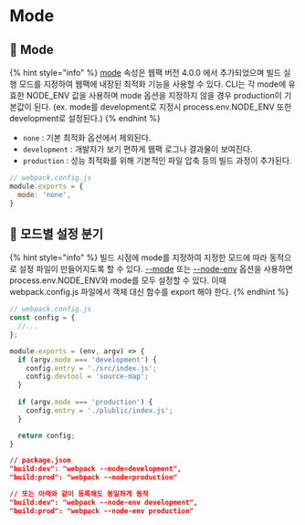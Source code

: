 # Mode

## 🐇 Mode

{% hint style="info" %}
[mode](https://webpack.kr/configuration/mode/) 속성은 웹팩 버전 4.0.0 에서 추가되었으며 빌드 실행 모드를 지정하여 웹팩에 내장된 최적화 기능을 사용할 수 있다. CLI는 각 mode에 유효한 NODE\_ENV 값을 사용하며 mode 옵션을 지정하지 않을 경우 production이 기본값이 된다. (ex. mode를 development로 지정시 process.env.NODE\_ENV 또한 development로 설정된다.)
{% endhint %}

* `none` : 기본 최적화 옵션에서 제외된다.
* `development` : 개발자가 보기 편하게 웹팩 로그나 결과물이 보여진다.
* `production` : 성능 최적화를 위해 기본적인 파일 압축 등의 빌드 과정이 추가된다.

```javascript
// webpack.config.js
module.exports = {
  mode: 'none',
}
```

## 🐇 모드별 설정 분기

{% hint style="info" %}
빌드 시점에 mode를 지정하여 지정한 모드에 따라 동적으로 설정 파일이 만들어지도록 할 수 있다. [--mode](https://webpack.kr/configuration/mode/) 또는 [--node-env](https://webpack.kr/api/cli/#env) 옵션을 사용하면 process.env.NODE\_ENV와 mode를 모두 설정할 수 있다. 이때 webpack.config.js 파일에서 객체 대신 함수를 export 해야 한다.
{% endhint %}

```javascript
// webpack.config.js
const config = {
  //...
};

module.exports = (env, argv) => {
  if (argv.mode === 'development') {
    config.entry = './src/index.js';
    config.devtool = 'source-map';
  }
  
  if (argv.mode === 'production') {
    config.entry = './plublic/index.js';
  }

  return config;
}
```

```json
// package.json
"build:dev": "webpack --mode=development",
"build:prod": "webpack --mode=production"

// 또는 아래와 같이 등록해도 동일하게 동작
"build:dev": "webpack --node-env development",
"build:prod": "webpack --node-env production"
```
